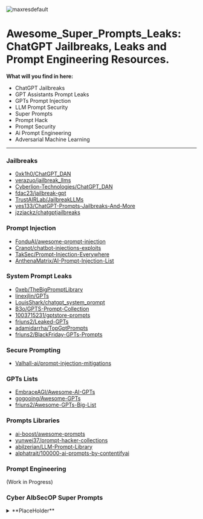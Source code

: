 ![maxresdefault](https://github.com/CyberAlbSecOP/Awesome_Super_Prompts_Leaks/assets/145022163/c34adb02-f584-4a18-bf33-ab3b20d6ad1b)

# Awesome_Super_Prompts_Leaks: ChatGPT Jailbreaks, Leaks and Prompt Engineering Resources.

**What will you find in here:**
- ChatGPT Jailbreaks
- GPT Assistants Prompt Leaks
- GPTs Prompt Injection
- LLM Prompt Security
- Super Prompts
- Prompt Hack
- Prompt Security
- Ai Prompt Engineering
- Adversarial Machine Learning

---

### Jailbreaks
- [0xk1h0/ChatGPT_DAN](https://github.com/0xk1h0/ChatGPT_DAN)
- [verazuo/jailbreak_llms](https://github.com/verazuo/jailbreak_llms)
- [Cyberlion-Technologies/ChatGPT_DAN](https://github.com/Cyberlion-Technologies/ChatGPT_DAN)
- [fdac23/jailbreak-gpt](https://github.com/fdac23/jailbreak-gpt)
- [TrustAIRLab/JailbreakLLMs](https://github.com/TrustAIRLab/JailbreakLLMs)
- [yes133/ChatGPT-Prompts-Jailbreaks-And-More](https://github.com/yes133/ChatGPT-Prompts-Jailbreaks-And-More)
- [jzzjackz/chatgptjailbreaks](https://github.com/jzzjackz/chatgptjailbreaks)

### Prompt Injection
- [FonduAI/awesome-prompt-injection](https://github.com/FonduAI/awesome-prompt-injection)
- [Cranot/chatbot-injections-exploits](https://github.com/Cranot/chatbot-injections-exploits)
- [TakSec/Prompt-Injection-Everywhere](https://github.com/TakSec/Prompt-Injection-Everywhere)
- [AnthenaMatrix/AI-Prompt-Injection-List](https://github.com/AnthenaMatrix/AI-Prompt-Injection-List)

### System Prompt Leaks
- [0xeb/TheBigPromptLibrary](https://github.com/0xeb/TheBigPromptLibrary)
- [linexjlin/GPTs](https://github.com/linexjlin/GPTs)
- [LouisShark/chatgpt_system_prompt](https://github.com/LouisShark/chatgpt_system_prompt)
- [B3o/GPTS-Prompt-Collection](https://github.com/B3o/GPTS-Prompt-Collection)
- [1003715231/gptstore-prompts](https://github.com/1003715231/gptstore-prompts)
- [friuns2/Leaked-GPTs](https://github.com/friuns2/Leaked-GPTs)
- [adamidarrha/TopGptPrompts](https://github.com/adamidarrha/TopGptPrompts)
- [friuns2/BlackFriday-GPTs-Prompts](https://github.com/friuns2/BlackFriday-GPTs-Prompts)

### Secure Prompting
- [Valhall-ai/prompt-injection-mitigations](https://github.com/Valhall-ai/prompt-injection-mitigations)

### GPTs Lists
- [EmbraceAGI/Awesome-AI-GPTs](https://github.com/EmbraceAGI/Awesome-AI-GPTs)
- [gogooing/Awesome-GPTs](https://github.com/gogooing/Awesome-GPTs)
- [friuns2/Awesome-GPTs-Big-List](https://github.com/friuns2/Awesome-GPTs-Big-List)

### Prompts Libraries
- [ai-boost/awesome-prompts](https://github.com/ai-boost/awesome-prompts)
- [yunwei37/prompt-hacker-collections](https://github.com/yunwei37/prompt-hacker-collections)
- [abilzerian/LLM-Prompt-Library](https://github.com/abilzerian/LLM-Prompt-Library)
- [alphatrait/100000-ai-prompts-by-contentifyai](https://github.com/alphatrait/100000-ai-prompts-by-contentifyai)

### Prompt Engineering
(Work in Progress)

### Cyber AlbSecOP Super Prompts
<details>
  <summary>**PlaceHolder**</summary>
Work in Progress.

---

To do for V2.00
- Add Description to all the repos
- Make everything visually appealing
- Add personal super prompts
- Make toggle lists

## Keywords:
ChatGPT Assistant Leak
Jailbreak Prompts
GPT Hacking
GPT Agents Hack
System Prompt Leaks
Prompt Injection
LLM Security
Super Prompts
AI Adversarial Prompting
Prompt Design
Secure AI
Prompt Security
Prompt Development
Prompt Collection
GPT Prompt Library
Secret System Prompts
Creative Prompts
Prompt Crafting
Prompt Engineering
Prompt Vulnerability
